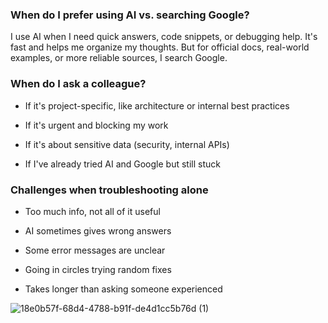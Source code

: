 ### When do I prefer using AI vs. searching Google?

I use AI when I need quick answers, code snippets, or debugging help. It's fast and helps me organize my thoughts. But for official docs, real-world examples, or more reliable sources, I search Google.

### When do I ask a colleague?

- If it's project-specific, like architecture or internal best practices

- If it's urgent and blocking my work

- If it's about sensitive data (security, internal APIs)

- If I've already tried AI and Google but still stuck

### Challenges when troubleshooting alone

- Too much info, not all of it useful

- AI sometimes gives wrong answers

- Some error messages are unclear

- Going in circles trying random fixes

- Takes longer than asking someone experienced

![18e0b57f-68d4-4788-b91f-de4d1cc5b76d (1)](https://github.com/user-attachments/assets/c5c51b5f-68de-46f5-8a70-7e699e9e5ea4)
